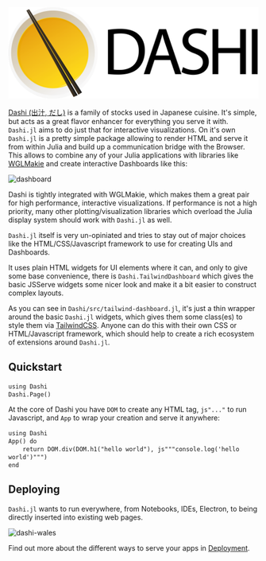 ![](dashi.png)

[Dashi (出汁, だし)](https://en.wikipedia.org/wiki/Dashi) is a family of stocks used in Japanese cuisine.
It's simple, but acts as a great flavor enhancer for everything you serve it with.
`Dashi.jl` aims to do just that for interactive visualizations.
On it's own `Dashi.jl` is a pretty simple package allowing to render HTML and serve it from within Julia and build up a communication bridge with the Browser. This allows to combine any of your Julia applications with libraries like [WGLMakie](https://docs.makie.org/dev/documentation/backends/wglmakie/index.html#export) and create interactive Dashboards like this:

![dashboard](https://user-images.githubusercontent.com/1010467/214651671-2f8174b6-48ab-4627-b15f-e19c35042faf.gif)

Dashi is tightly integrated with WGLMakie, which makes them a great pair for high performance, interactive visualizations.
If performance is not a high priority, many other plotting/visualization libraries which overload the Julia display system should work with `Dashi.jl` as well.

`Dashi.jl` itself is very un-opiniated and tries to stay out of major choices like the HTML/CSS/Javascript framework to use for creating UIs and Dashboards.

It uses plain HTML widgets for UI elements where it can, and only to give some base convenience, there is `Dashi.TailwindDashboard` which gives the basic JSServe widgets some nicer look and make it a bit easier to construct complex layouts.

As you can see in `Dashi/src/tailwind-dashboard.jl`, it's just a thin wrapper around the basic `Dashi.jl` widgets, which gives them some class(es) to style them via [TailwindCSS](https://tailwindcss.com/).
Anyone can do this with their own CSS or HTML/Javascript framework, which should help to create a rich ecosystem of extensions around `Dashi.jl`.

## Quickstart

```@setup 1
using Dashi
Dashi.Page()
```

At the core of Dashi you have `DOM` to create any HTML tag, `js"..."` to run Javascript, and `App` to wrap your creation and serve it anywhere:

```@example 1
using Dashi
App() do
    return DOM.div(DOM.h1("hello world"), js"""console.log('hello world')""")
end
```

## Deploying

`Dashi.jl` wants to run everywhere, from Notebooks, IDEs, Electron, to being directly inserted into existing web pages.

![dashi-wales](https://user-images.githubusercontent.com/1010467/214662497-a1a1c8e7-5f4d-4e57-b129-fdcc227253ca.gif)

Find out more about the different ways to serve your apps in [Deployment](@ref).
